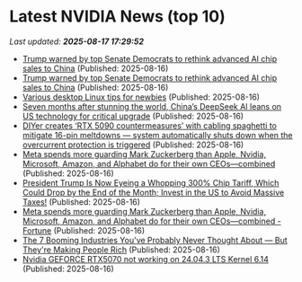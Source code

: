 # Latest NVIDIA News (top 10)
_Last updated: **2025-08-17 17:29:52**_

- [Trump warned by top Senate Democrats to rethink advanced AI chip sales to China](https://biztoc.com/x/b3e44c1c0d122f0d) (Published: 2025-08-16)
- [Trump warned by top Senate Democrats to rethink advanced AI chip sales to China](https://www.cnbc.com/2025/08/16/senate-democrats-letter-trump-advanced-ai-chip-sales-china.html) (Published: 2025-08-16)
- [Various desktop Linux tips for newbies](https://akselmo.dev/posts/how-to-linux-2025/) (Published: 2025-08-16)
- [Seven months after stunning the world, China’s DeepSeek AI leans on US technology for critical upgrade](https://economictimes.indiatimes.com/news/international/us/seven-months-after-stunning-the-world-chinas-deepseek-ai-leans-on-us-technology-for-critical-upgrade/articleshow/123335794.cms) (Published: 2025-08-16)
- [DIYer creates ‘RTX 5090 countermeasures’ with cabling spaghetti to mitigate 16-pin meltdowns — system automatically shuts down when the overcurrent protection is triggered](https://www.tomshardware.com/pc-components/gpus/diyer-creates-rtx-5090-countermeasures-with-cabling-spaghetti-to-mitigate-16-pin-meltdowns-system-automatically-shuts-down-when-the-overcurrent-protection-is-triggered) (Published: 2025-08-16)
- [Meta spends more guarding Mark Zuckerberg than Apple, Nvidia, Microsoft, Amazon, and Alphabet do for their own CEOs—combined](https://biztoc.com/x/9242e5c18799dc61) (Published: 2025-08-16)
- [President Trump Is Now Eyeing a Whopping 300% Chip Tariff, Which Could Drop by the End of the Month; Invest in the US to Avoid Massive Taxes!](https://wccftech.com/president-trump-is-now-eyeing-a-whopping-300-chip-tariff/) (Published: 2025-08-16)
- [Meta spends more guarding Mark Zuckerberg than Apple, Nvidia, Microsoft, Amazon, and Alphabet do for their own CEOs—combined - Fortune](https://slashdot.org/firehose.pl?op=view&amp;id=178704582) (Published: 2025-08-16)
- [The 7 Booming Industries You've Probably Never Thought About — But They're Making People Rich](https://biztoc.com/x/5ff705d2d3edfedf) (Published: 2025-08-16)
- [Nvidia GEFORCE RTX5070 not working on 24.04.3 LTS Kernel 6.14](https://askubuntu.com/questions/1554598/nvidia-geforce-rtx5070-not-working-on-24-04-3-lts-kernel-6-14) (Published: 2025-08-16)
